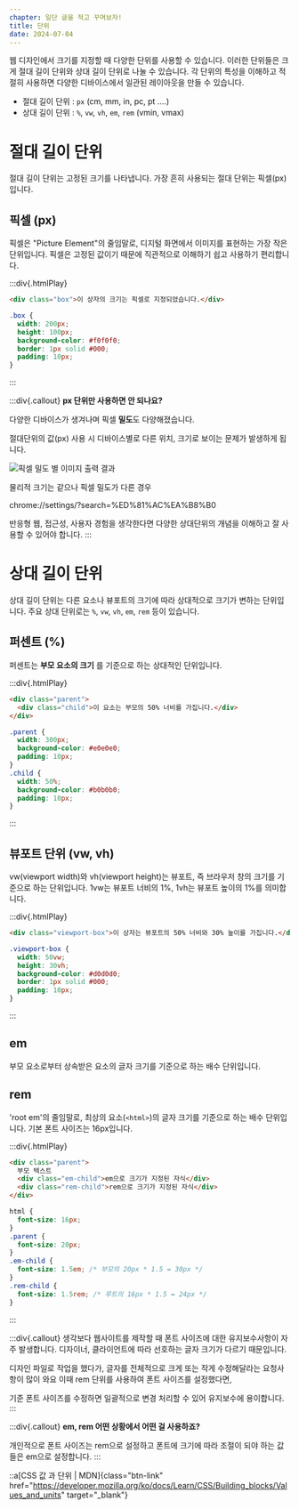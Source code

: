 ```yaml
---
chapter: 일단 글을 적고 꾸며보자!
title: 단위
date: 2024-07-04
---
```


웹 디자인에서 크기를 지정할 때 다양한 단위를 사용할 수 있습니다. 이러한 단위들은 크게 절대 길이 단위와 상대 길이 단위로 나눌 수 있습니다. 각 단위의 특성을 이해하고 적절히 사용하면 다양한 디바이스에서 일관된 레이아웃을 만들 수 있습니다.

- 절대 길이 단위 : `px` (cm, mm, in, pc, pt ….)
- 상대 길이 단위 : `%`, `vw`, `vh`, `em`, `rem` (vmin, vmax)

# 절대 길이 단위

절대 길이 단위는 고정된 크기를 나타냅니다. 가장 흔히 사용되는 절대 단위는 픽셀(px)입니다.

## 픽셀 (px)

픽셀은 "Picture Element"의 줄임말로, 디지털 화면에서 이미지를 표현하는 가장 작은 단위입니다. 픽셀은 고정된 값이기 때문에 직관적으로 이해하기 쉽고 사용하기 편리합니다.

:::div{.htmlPlay}

```html
<div class="box">이 상자의 크기는 픽셀로 지정되었습니다.</div>
```

```css
.box {
  width: 200px;
  height: 100px;
  background-color: #f0f0f0;
  border: 1px solid #000;
  padding: 10px;
}
```

:::

:::div{.callout}
**px 단위만 사용하면 안 되나요?**

다양한 디바이스가 생겨나며 픽셀 **밀도**도 다양해졌습니다.

절대단위의 값(px) 사용 시 디바이스별로 다른 위치, 크기로 보이는 문제가 발생하게 됩니다.

![픽셀 밀도 별 이미지 출력 결과](/images/basecamp-html-css/chapter04/02-1.png)

물리적 크기는 같으나 픽셀 밀도가 다른 경우

chrome://settings/?search=%ED%81%AC%EA%B8%B0

반응형 웹, 접근성, 사용자 경험을 생각한다면 다양한 상대단위의 개념을 이해하고 잘 사용할 수 있어야 합니다.
:::

# 상대 길이 단위

상대 길이 단위는 다른 요소나 뷰포트의 크기에 따라 상대적으로 크기가 변하는 단위입니다. 주요 상대 단위로는 `%`, `vw`, `vh`, `em`, `rem` 등이 있습니다.

## 퍼센트 (%)

퍼센트는 **부모 요소의 크기** 를 기준으로 하는 상대적인 단위입니다.

:::div{.htmlPlay}

```html
<div class="parent">
  <div class="child">이 요소는 부모의 50% 너비를 가집니다.</div>
</div>
```

```css
.parent {
  width: 300px;
  background-color: #e0e0e0;
  padding: 10px;
}
.child {
  width: 50%;
  background-color: #b0b0b0;
  padding: 10px;
}
```

:::

## 뷰포트 단위 (vw, vh)

vw(viewport width)와 vh(viewport height)는 뷰포트, 즉 브라우저 창의 크기를 기준으로 하는 단위입니다. 1vw는 뷰포트 너비의 1%, 1vh는 뷰포트 높이의 1%를 의미합니다.

:::div{.htmlPlay}

```html
<div class="viewport-box">이 상자는 뷰포트의 50% 너비와 30% 높이를 가집니다.</div>
```

```css
.viewport-box {
  width: 50vw;
  height: 30vh;
  background-color: #d0d0d0;
  border: 1px solid #000;
  padding: 10px;
}
```

:::

## em

부모 요소로부터 상속받은 요소의 글자 크기를 기준으로 하는 배수 단위입니다.

## **rem**

'root em'의 줄임말로, 최상의 요소(`<html>`)의 글자 크기를 기준으로 하는 배수 단위입니다. 기본 폰트 사이즈는 16px입니다.

:::div{.htmlPlay}

```html
<div class="parent">
  부모 텍스트
  <div class="em-child">em으로 크기가 지정된 자식</div>
  <div class="rem-child">rem으로 크기가 지정된 자식</div>
</div>
```

```css
html {
  font-size: 16px;
}
.parent {
  font-size: 20px;
}
.em-child {
  font-size: 1.5em; /* 부모의 20px * 1.5 = 30px */
}
.rem-child {
  font-size: 1.5rem; /* 루트의 16px * 1.5 = 24px */
}
```

:::

:::div{.callout}
생각보다 웹사이트를 제작할 때 폰트 사이즈에 대한 유지보수사항이 자주 발생합니다.
디자이너, 클라이언트에 따라 선호하는 글자 크기가 다르기 때문입니다.

디자인 파일로 작업을 했다가, 글자를 전체적으로 크게 또는 작게 수정해달라는 요청사항이 많이 와요
이때 rem 단위를 사용하여 폰트 사이즈를 설정했다면,

기준 폰트 사이즈를 수정하면 일괄적으로 변경 처리할 수 있어 유지보수에 용이합니다.
:::

:::div{.callout}
**em, rem 어떤 상황에서 어떤 걸 사용하죠?**

개인적으로 폰트 사이즈는 rem으로 설정하고
폰트에 크기에 따라 조절이 되야 하는 값들은 em으로 설정합니다.
:::

::a[CSS 값 과 단위 | MDN]{class="btn-link" href="https://developer.mozilla.org/ko/docs/Learn/CSS/Building_blocks/Values_and_units" target="\_blank"}
